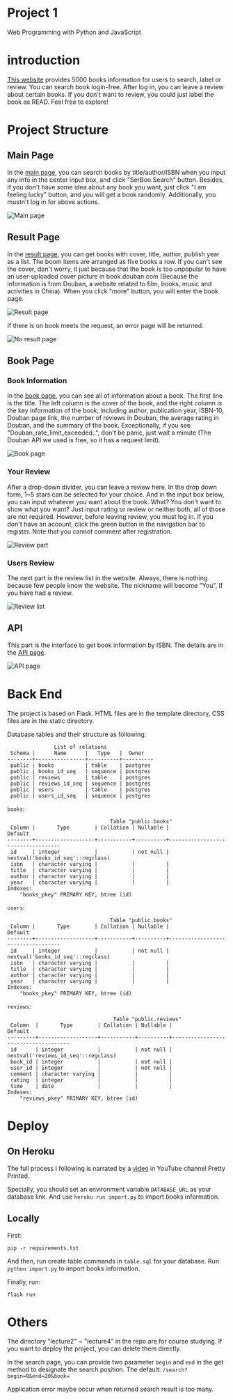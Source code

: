 # Project 1

Web Programming with Python and JavaScript

# introduction

[This website](http://serboo-eswzy.herokuapp.com/) provides 5000 books information for users to search, label or review. You can search book login-free. After log in, you can leave a review about certain books. If you don't want to review, you could just label the book as READ. Feel free to explore!

# Project Structure

## Main Page

In the [main page](http://serboo-eswzy.herokuapp.com/), you can search books by title/author/ISBN when you input any info in the center input box, and click "SerBoo Search" button. Besides, if you don't have some idea about any book you want, just click "I am feeling lucky" button, and you will get a book randomly. Additionally, you mustn't log in for above actions. 

![Main page](https://github.com/ESWZY/cs50web-project1/blob/master/screenshot/main-page.png) 

## Result Page

In the [result page](http://serboo-eswzy.herokuapp.com/search?book=the), you can get books with cover, title, author, publish year as a list. The boom items are arranged as five books a row. If you can't see the cover, don't worry, it just because that the book is too unpopular to have an user-uploaded cover picture in book.douban.com (Because the information is from Douban, a website related to film, books, music and activities in China). When you click "more" button, you will enter the book page.

![Result page](https://github.com/ESWZY/cs50web-project1/blob/master/screenshot/result-page.png) 

If there is on book meets the request, an error page will be returned.

![No result page](https://github.com/ESWZY/cs50web-project1/blob/master/screenshot/no-result-page.png)

## Book Page

### Book Information

In the [book page](http://serboo-eswzy.herokuapp.com/search?lucky=True), you can see all of information about a book. The first line is the title. The left column is the cover of the book, and the right column is the key information of the book, including author, publication year, ISBN-10, Douban page link, the number of reviews in Douban, the average rating in Douban, and the summary of the book. Exceptionally, if you see "Douban_rate_limit_exceeded..", don't be panic, just wait a minute (The Douban API we used is free, so it has a request limit).

![Book page](https://github.com/ESWZY/cs50web-project1/blob/master/screenshot/book-page.png) 

### Your Review

After a drop-down divider, you can leave a review here. In the drop down form, 1~5 stars can be selected for your choice. And in the input box below, you can input whatever you want about the book. What? You don't want to show what you want? Just input rating or review or neither both, all of those are not required. However, before leaving review, you must log in. If you don't have an account, click the green button in the navigation bar to register. Note that you cannot comment after registration.

![Review part](https://github.com/ESWZY/cs50web-project1/blob/master/screenshot/review-part.png) 

### Users Review

The next part is the review list in the website. Always, there is nothing because few people know the website. The nickname will become "You", if you have had a review.

![Review list](https://github.com/ESWZY/cs50web-project1/blob/master/screenshot/review-list.png) 

## API

This part is the interface to get book information by ISBN. The details are in the [API page](https://serboo-eswzy.herokuapp.com/api). 

![API page](https://github.com/ESWZY/cs50web-project1/blob/master/screenshot/API-page.png) 

# Back End

The project is based on Flask. HTML files are in the template directory, CSS files are in the static directory.

Database tables and their structure as following:

```
               List of relations
 Schema |      Name      |   Type   |  Owner
--------+----------------+----------+----------
 public | books          | table    | postgres
 public | books_id_seq   | sequence | postgres
 public | reviews        | table    | postgres
 public | reviews_id_seq | sequence | postgres
 public | users          | table    | postgres
 public | users_id_seq   | sequence | postgres
```

```books```:
```
                                 Table "public.books"
 Column |       Type        | Collation | Nullable |              Default
--------+-------------------+-----------+----------+-----------------------------------
 id     | integer           |           | not null | nextval('books_id_seq'::regclass)
 isbn   | character varying |           |          |
 title  | character varying |           |          |
 author | character varying |           |          |
 year   | character varying |           |          |
Indexes:
    "books_pkey" PRIMARY KEY, btree (id)
```

```users```:

```
                                 Table "public.books"
 Column |       Type        | Collation | Nullable |              Default
--------+-------------------+-----------+----------+-----------------------------------
 id     | integer           |           | not null | nextval('books_id_seq'::regclass)
 isbn   | character varying |           |          |
 title  | character varying |           |          |
 author | character varying |           |          |
 year   | character varying |           |          |
Indexes:
    "books_pkey" PRIMARY KEY, btree (id)
```

```reviews```:

```
                                  Table "public.reviews"
 Column  |       Type        | Collation | Nullable |               Default
---------+-------------------+-----------+----------+-------------------------------------
 id      | integer           |           | not null | nextval('reviews_id_seq'::regclass)
 book_id | integer           |           | not null |
 user_id | integer           |           | not null |
 comment | character varying |           |          |
 rating  | integer           |           |          |
 time    | date              |           |          |
Indexes:
    "reviews_pkey" PRIMARY KEY, btree (id)
```

# Deploy 

## On Heroku

The full process I following is narrated by a [video](https://www.youtube.com/watch?v=FKy21FnjKS0) in YouTube channel Pretty Printed. 

Specially, you should set an environment variable `DATABASE_URL` as your database link. And use ```heroku run import.py``` to import books information.

## Locally

First:

```pip -r requirements.txt```

And then, run create table commands in ```table.sql``` for your database. Run ```python import.py``` to import books information.

Finally, run:

```flask run```

# Others

The directory "lecture2" ~ "lecture4" in the repo are for course studying. If you want to deploy the project, you can delete them directly.

In the search page, you can provide two parameter ```begin``` and ```end``` in the get method to designate the search position. The default: ```/search?begin=0&end=20&book=```

Application error maybe occur when returned search result is too many.
